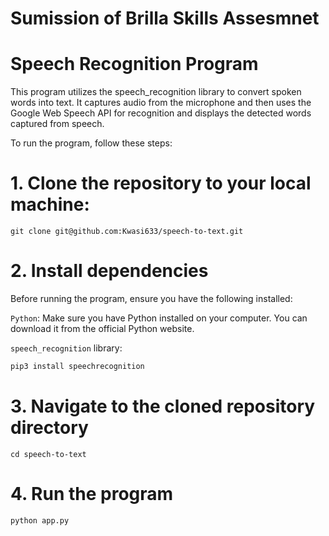 # Sumission of Brilla Skills Assesmnet

# Speech Recognition Program
This program utilizes the speech_recognition library to convert spoken words into text. It captures audio from the microphone and then uses the Google Web Speech API for recognition and displays the detected words captured from speech.


To run the program, follow these steps:

# 1. Clone the repository to your local machine:
`git clone git@github.com:Kwasi633/speech-to-text.git
`

# 2. Install dependencies
Before running the program, ensure you have the following installed:

`Python`: Make sure you have Python installed on your computer. You can download it from the official Python website.

`speech_recognition` library: 

```python
pip3 install speechrecognition
```

# 3. Navigate to the cloned repository directory
`cd speech-to-text
` 

# 4. Run the program 
```python
python app.py
```
